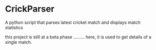 # CrickParser
A python script that parses latest cricket match and displays match statistics

this project is still at a beta phase ......... here, it is used to get details of a single match.
